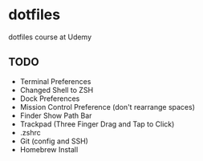 # dotfiles
dotfiles course at  Udemy  

## TODO
- Terminal Preferences 
- Changed Shell to ZSH
- Dock Preferences
- Mission Control Preference (don't rearrange spaces)
- Finder Show Path Bar
- Trackpad (Three Finger Drag and Tap to Click)
- .zshrc
- Git (config and SSH) 
- Homebrew Install  
